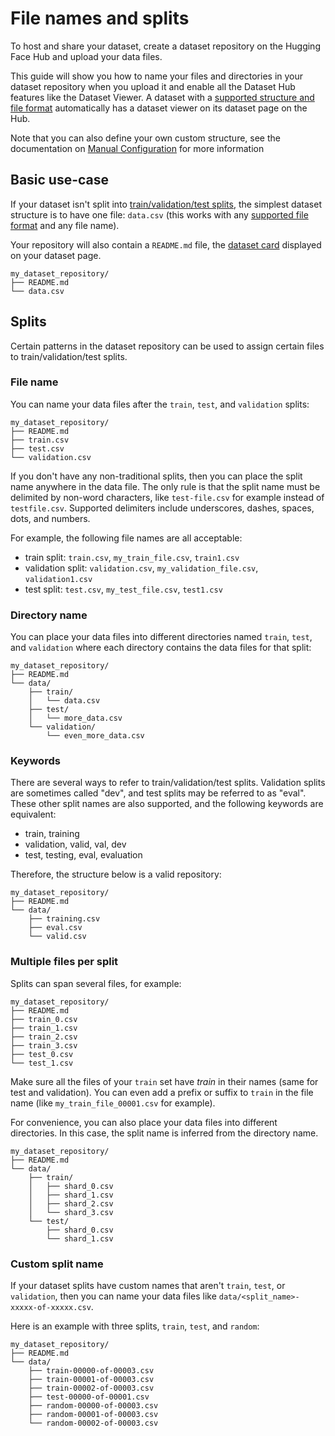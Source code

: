 # File names and splits

To host and share your dataset, create a dataset repository on the Hugging Face Hub and upload your data files.

This guide will show you how to name your files and directories in your dataset repository when you upload it and enable all the Dataset Hub features like the Dataset Viewer.
A dataset with a [supported structure and file format](./datasets-adding#files-formats) automatically has a dataset viewer on its dataset page on the Hub.

Note that you can also define your own custom structure, see the documentation on [Manual Configuration](./datasets-manual-configuration) for more information

## Basic use-case

If your dataset isn't split into [train/validation/test splits](https://en.wikipedia.org/wiki/Training,_validation,_and_test_data_sets), the simplest dataset structure is to have one file: `data.csv` (this works with any [supported file format](./datasets-adding#files-formats) and any file name).

Your repository will also contain a `README.md` file, the [dataset card](./dataset-cards) displayed on your dataset page.

```
my_dataset_repository/
├── README.md
└── data.csv
```

## Splits

Certain patterns in the dataset repository can be used to assign certain files to train/validation/test splits.

### File name


You can name your data files after the `train`, `test`, and `validation` splits:

```
my_dataset_repository/
├── README.md
├── train.csv
├── test.csv
└── validation.csv
```

If you don't have any non-traditional splits, then you can place the split name anywhere in the data file. The only rule is that the split name must be delimited by non-word characters, like `test-file.csv` for example instead of `testfile.csv`. Supported delimiters include underscores, dashes, spaces, dots, and numbers.

For example, the following file names are all acceptable:

- train split: `train.csv`, `my_train_file.csv`, `train1.csv`
- validation split: `validation.csv`, `my_validation_file.csv`, `validation1.csv`
- test split: `test.csv`, `my_test_file.csv`, `test1.csv`

### Directory name

You can place your data files into different directories named `train`, `test`, and `validation` where each directory contains the data files for that split:

```
my_dataset_repository/
├── README.md
└── data/
    ├── train/
    │   └── data.csv
    ├── test/
    │   └── more_data.csv
    └── validation/
        └── even_more_data.csv
```

### Keywords

There are several ways to refer to train/validation/test splits. Validation splits are sometimes called "dev", and test splits may be referred to as "eval".
These other split names are also supported, and the following keywords are equivalent:

- train, training
- validation, valid, val, dev
- test, testing, eval, evaluation

Therefore, the structure below is a valid repository:

```
my_dataset_repository/
├── README.md
└── data/
    ├── training.csv
    ├── eval.csv
    └── valid.csv
```

### Multiple files per split

Splits can span several files, for example:

```
my_dataset_repository/
├── README.md
├── train_0.csv
├── train_1.csv
├── train_2.csv
├── train_3.csv
├── test_0.csv
└── test_1.csv
```

Make sure all the files of your `train` set have *train* in their names (same for test and validation).
You can even add a prefix or suffix to `train` in the file name (like `my_train_file_00001.csv` for example).

For convenience, you can also place your data files into different directories.
In this case, the split name is inferred from the directory name.

```
my_dataset_repository/
├── README.md
└── data/
    ├── train/
    │   ├── shard_0.csv
    │   ├── shard_1.csv
    │   ├── shard_2.csv
    │   └── shard_3.csv
    └── test/
        ├── shard_0.csv
        └── shard_1.csv
```

### Custom split name

If your dataset splits have custom names that aren't `train`, `test`, or `validation`, then you can name your data files like `data/<split_name>-xxxxx-of-xxxxx.csv`.

Here is an example with three splits, `train`, `test`, and `random`:

```
my_dataset_repository/
├── README.md
└── data/
    ├── train-00000-of-00003.csv
    ├── train-00001-of-00003.csv
    ├── train-00002-of-00003.csv
    ├── test-00000-of-00001.csv
    ├── random-00000-of-00003.csv
    ├── random-00001-of-00003.csv
    └── random-00002-of-00003.csv
```
